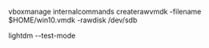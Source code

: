 vboxmanage internalcommands createrawvmdk -filename $HOME/win10.vmdk -rawdisk /dev/sdb

lightdm --test-mode

